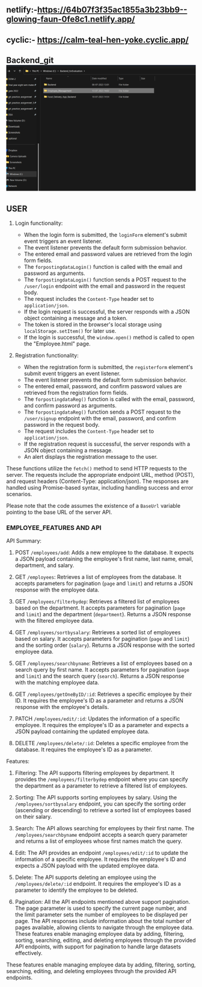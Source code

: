 ## netlify:-https://64b07f3f35ac1855a3b23bb9--glowing-faun-0fe8c1.netlify.app/ ###
## cyclic:- https://calm-teal-hen-yoke.cyclic.app/ ##
## Backend_git ![Alt Text](./Backend_deployedLocation.png) ##

## USER

1. Login functionality:
   - When the login form is submitted, the `loginForm` element's submit event triggers an event listener.
   - The event listener prevents the default form submission behavior.
   - The entered email and password values are retrieved from the login form fields.
   - The `forpostingdataLogin()` function is called with the email and password as arguments.
   - The `forpostingdataLogin()` function sends a POST request to the `/user/login` endpoint with the email and password in the request body.
   - The request includes the `Content-Type` header set to `application/json`.
   - If the login request is successful, the server responds with a JSON object containing a message and a token.
   - The token is stored in the browser's local storage using `localStorage.setItem()` for later use.
   - If the login is successful, the `window.open()` method is called to open the "Employee.html" page.

2. Registration functionality:
   - When the registration form is submitted, the `registerform` element's submit event triggers an event listener.
   - The event listener prevents the default form submission behavior.
   - The entered email, password, and confirm password values are retrieved from the registration form fields.
   - The `forpostingdataReg()` function is called with the email, password, and confirm password as arguments.
   - The `forpostingdataReg()` function sends a POST request to the `/user/signup` endpoint with the email, password, and confirm password in the request body.
   - The request includes the `Content-Type` header set to `application/json`.
   - If the registration request is successful, the server responds with a JSON object containing a message.
   - An alert displays the registration message to the user.

These functions utilize the `fetch()` method to send HTTP requests to the server. The requests include the appropriate endpoint URL, method (POST), and request headers (Content-Type: application/json). The responses are handled using Promise-based syntax, including handling success and error scenarios.

Please note that the code assumes the existence of a `BaseUrl` variable pointing to the base URL of the server API.




### EMPLOYEE_FEATURES AND API
API Summary:

1. POST `/employees/add`: Adds a new employee to the database. It expects a JSON payload containing the employee's first name, last name, email, department, and salary.

2. GET `/employees`: Retrieves a list of employees from the database. It accepts parameters for pagination (`page` and `limit`) and returns a JSON response with the employee data.

3. GET `/employees/filterbydep`: Retrieves a filtered list of employees based on the department. It accepts parameters for pagination (`page` and `limit`) and the department (`department`). Returns a JSON response with the filtered employee data.

4. GET `/employees/sortbysalary`: Retrieves a sorted list of employees based on salary. It accepts parameters for pagination (`page` and `limit`) and the sorting order (`salary`). Returns a JSON response with the sorted employee data.

5. GET `/employees/searchbyname`: Retrieves a list of employees based on a search query by first name. It accepts parameters for pagination (`page` and `limit`) and the search query (`search`). Returns a JSON response with the matching employee data.

6. GET `/employees/getOneByID/:id`: Retrieves a specific employee by their ID. It requires the employee's ID as a parameter and returns a JSON response with the employee's details.

7. PATCH `/employees/edit/:id`: Updates the information of a specific employee. It requires the employee's ID as a parameter and expects a JSON payload containing the updated employee data.

8. DELETE `/employees/delete/:id`: Deletes a specific employee from the database. It requires the employee's ID as a parameter.

Features:

1. Filtering: The API supports filtering employees by department. It provides the `/employees/filterbydep` endpoint where you can specify the department as a parameter to retrieve a filtered list of employees.

2. Sorting: The API supports sorting employees by salary. Using the `/employees/sortbysalary` endpoint, you can specify the sorting order (ascending or descending) to retrieve a sorted list of employees based on their salary.

3. Search: The API allows searching for employees by their first name. The `/employees/searchbyname` endpoint accepts a search query parameter and returns a list of employees whose first names match the query.

4. Edit: The API provides an endpoint `/employees/edit/:id` to update the information of a specific employee. It requires the employee's ID and expects a JSON payload with the updated employee data.

5. Delete: The API supports deleting an employee using the `/employees/delete/:id` endpoint. It requires the employee's ID as a parameter to identify the employee to be deleted.


6. Pagination: All the API endpoints mentioned above support pagination. The page parameter is used to specify the current page number, and the limit parameter sets the number of employees to be displayed per page. The API responses include information about the total number of pages available, allowing clients to navigate through the employee data.
These features enable managing employee data by adding, filtering, sorting, searching, editing, and deleting employees through the provided API endpoints, with support for pagination to handle large datasets effectively.


These features enable managing employee data by adding, filtering, sorting, searching, editing, and deleting employees through the provided API endpoints.